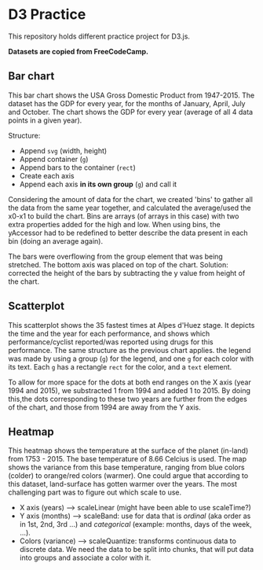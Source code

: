 # D3 Practice

This repository holds different practice project for D3.js.

**Datasets are copied from FreeCodeCamp.**

## Bar chart
This bar chart shows the USA Gross Domestic Product from 1947-2015. The dataset has the GDP for every year, for the months of January, April, July and October. The chart shows the GDP for every year (average of all 4 data points in a given year).

Structure:
- Append `svg` (width, height)
- Append container (`g`)
- Append bars to the container (`rect`)
- Create each axis
- Append each axis **in its own group** (`g`) and call it

Considering the amount of data for the chart, we created 'bins' to gather all the data from the same year together, and calculated the average/used the x0-x1 to build the chart. Bins are arrays (of arrays in this case) with two extra properties added for the high and low. 
When using bins, the yAccessor had to be redefined to better describe the data present in each bin (doing an average again).

The bars were overflowing from the group element that was being stretched. The bottom axis was placed on top of the chart.
Solution: corrected the height of the bars by subtracting the y value from height of the chart.

## Scatterplot
This scatterplot shows the 35 fastest times at Alpes d'Huez stage. It depicts the time and the year for each performance, and shows which performance/cyclist reported/was reported using drugs for this performance.
The same structure as the previous chart applies.
the legend was made by using a group (`g`) for the legend, and one `g` for each color with its text. Each `g` has a rectangle `rect` for the color, and a `text` element.

To allow for more space for the dots at both end ranges on the X axis (year 1994 and 2015), we substracted 1 from 1994 and added 1 to 2015. By doing this,the dots corresponding to these two years are further from the edges of the chart, and those from 1994 are away from the Y axis.

## Heatmap
This heatmap shows the temperature at the surface of the planet (in-land) from 1753 - 2015. The base temperature of 8.66 Celcius is used. The map shows the variance from this base temperature, ranging from blue colors (colder) to orange/red colors (warmer). One could argue that according to this dataset, land-surface has gotten warmer over the years.
The most challenging part was to figure out which scale to use.
- X axis (years) --> scaleLinear (might have been able to use scaleTime?)
- Y axis (months) --> scaleBand: use for data that is *ordinal* (aka order as in 1st, 2nd, 3rd ...) and *categorical* (example: months, days of the week, ...). 
- Colors (variance) --> scaleQuantize: transforms continuous data to discrete data. We need the data to be split into chunks, that will put data into groups and associate a color with it.